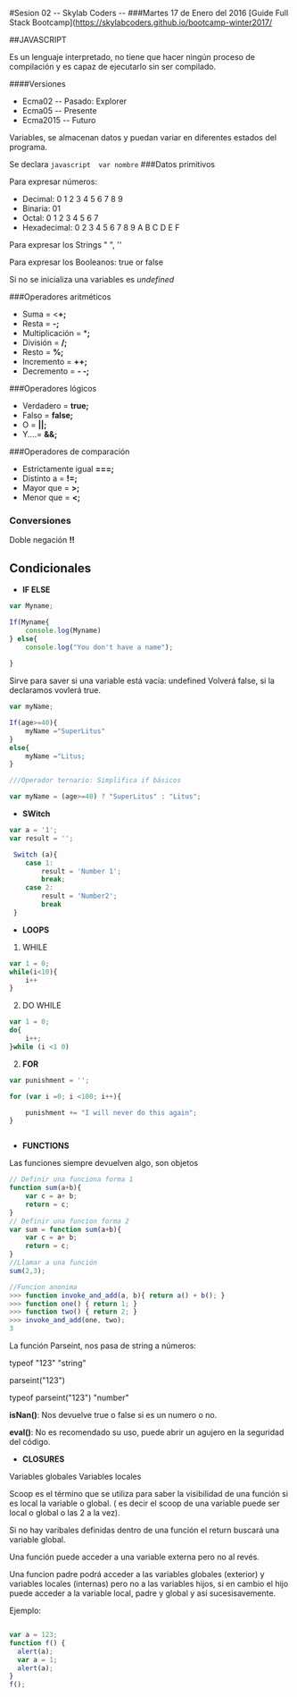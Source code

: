#Sesion 02 -- Skylab Coders --
###Martes 17 de Enero del 2016
[Guide Full Stack Bootcamp](https://skylabcoders.github.io/bootcamp-winter2017/

##JAVASCRIPT

Es un lenguaje interpretado, no tiene que hacer ningún proceso de compilación y es capaz de ejecutarlo sin ser compilado.

####Versiones

 * Ecma02 -- Pasado: Explorer
 * Ecma05 -- Presente
 * Ecma2015 -- Futuro

 Variables, se almacenan datos y puedan variar en diferentes estados del programa.

 Se declara ```javascript 
                var nombre```
###Datos primitivos

Para expresar  números:

  * Decimal: 0 1 2 3 4 5 6 7 8 9 
  * Binaria: 01
  * Octal: 0 1 2 3 4 5 6 7 
  * Hexadecimal: 0 2 3 4 5 6 7 8 9
                  A B C D E F

Para expresar los Strings " ", ''

Para expresar los Booleanos: true or false

Si no se inicializa una variables es *undefined*

###Operadores aritméticos

   *   Suma = <**+;**
   *   Resta = **-;**
   *   Multiplicación = ***;**
   *   División = **/;**
   *   Resto = **%;**
   *   Incremento = **++;**
   *   Decremento = **- -;**
    
###Operadores lógicos

   *   Verdadero = **true;**
   *   Falso = **false;**
   *   O = **||;**
   *   Y....= **&&;**

###Operadores de comparación

   *   Estrictamente igual **===;**
   *   Distinto a = **!=;**
   *   Mayor que = **>;**
   *   Menor que = **<;**

### Conversiones

Doble negación **!!**

## Condicionales

   * **IF ELSE**
```javascript
var Myname;

If(Myname{
    console.log(Myname)
} else{
    console.log("You don't have a name");
    
}
```

Sirve para saver si una variable está vacía: undefined
Volverá false, si la declaramos vovlerá true.

```javascript
var myName;

If(age>=40){
    myName ="SuperLitus"
}
else{
    myName ="Litus;
}

///Operador ternario: Simplifica if básicos

var myName = (age>=40) ? "SuperLitus" : "Litus";
```
  * **SWitch**

```javascript
var a = '1';
var result = '';

 Switch (a){
    case 1:
        result = 'Number 1';
        break;
    case 2:
        result = 'Number2';
        break
 }
```
  * **LOOPS**


1. WHILE 
```javascript
var 1 = 0;
while(i<10){
    i++
}
```

2. DO WHILE
```javascript
var 1 = 0;
do{
    i++;
}while (i <1 0)
```
2. **FOR**
```javascript
var punishment = '';

for (var i =0; i <100; i++){

    punishment += "I will never do this again";
}



```

  * **FUNCTIONS**

Las funciones siempre devuelven algo, son objetos

```javascript
// Definir una funciona forma 1
function sum(a+b){
    var c = a+ b;    
    return = c;
}
// Definir una funcion forma 2
var sum = function sum(a+b){
    var c = a+ b;
    return = c;
}
//Llamar a una función 
sum(2,3);

//Funcion anonima
>>> function invoke_and_add(a, b){ return a() + b(); }
>>> function one() { return 1; }
>>> function two() { return 2; }
>>> invoke_and_add(one, two);
3
```

La función Parseint, nos pasa de string a números:

typeof "123"
"string"

parseint("123")

typeof parseint("123")
"number"

**isNan()**: Nos devuelve true o false si es un numero o no.

**eval()**: No es recomendado su uso, puede abrir un agujero en la seguridad del código.

  * **CLOSURES**

Variables  globales
Variables locales

Scoop es el término que se utiliza para saber la visibilidad de una función si es local la variable o global. ( es decir el scoop de una variable puede ser local o global o las 2 a la vez).

Si no hay varibales definidas dentro de una función el return buscará una variable global.

Una función puede acceder a una variable externa pero no al revés.

Una funcion padre podrá acceder a las variables  globales (exterior) y variables locales (internas) pero no a las variables hijos, si en cambio el hijo puede acceder a la variable local, padre y global y así sucesisavemente.

Ejemplo:

```javascript

var a = 123;
function f() {
  alert(a);
  var a = 1;
  alert(a);
}
f();
```